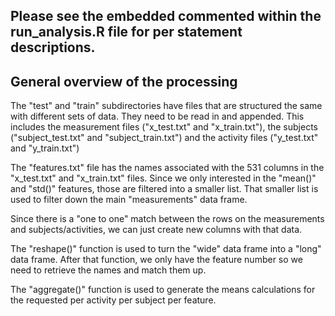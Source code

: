 
## Please see the embedded commented within the run_analysis.R file for per statement descriptions.

## General overview of the processing

The "test" and "train" subdirectories have files that are structured the same with different sets of data.  They need to be read in and appended.  This includes the measurement files ("x_test.txt" and "x_train.txt"), the subjects ("subject_test.txt" and "subject_train.txt") and the activity files ("y_test.txt" and "y_train.txt")

The "features.txt" file has the names associated with the 531 columns in the "x_test.txt" and "x_train.txt" files.  Since we only interested in the "mean()" and "std()" features, those are filtered into a smaller list.  That smaller list is used to filter down the main "measurements" data frame.

Since there is a "one to one" match between the rows on the measurements and subjects/activities, we can just create new columns with that data.

The "reshape()" function is used to turn the "wide" data frame into a "long" data frame.  After that function, we only have the feature number so we need to retrieve the names and match them up.

The "aggregate()" function is used to generate the means calculations for the requested per activity per subject per feature.
